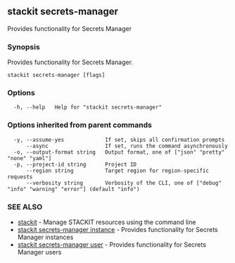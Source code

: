 ## stackit secrets-manager

Provides functionality for Secrets Manager

### Synopsis

Provides functionality for Secrets Manager.

```
stackit secrets-manager [flags]
```

### Options

```
  -h, --help   Help for "stackit secrets-manager"
```

### Options inherited from parent commands

```
  -y, --assume-yes             If set, skips all confirmation prompts
      --async                  If set, runs the command asynchronously
  -o, --output-format string   Output format, one of ["json" "pretty" "none" "yaml"]
  -p, --project-id string      Project ID
      --region string          Target region for region-specific requests
      --verbosity string       Verbosity of the CLI, one of ["debug" "info" "warning" "error"] (default "info")
```

### SEE ALSO

* [stackit](./stackit.md)	 - Manage STACKIT resources using the command line
* [stackit secrets-manager instance](./stackit_secrets-manager_instance.md)	 - Provides functionality for Secrets Manager instances
* [stackit secrets-manager user](./stackit_secrets-manager_user.md)	 - Provides functionality for Secrets Manager users


